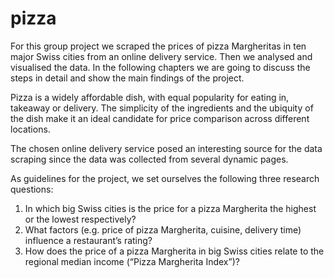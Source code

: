 # pizza
For this group project we scraped the prices of pizza Margheritas in ten major Swiss cities from an online delivery service. Then we analysed and visualised the data. In the following chapters we are going to discuss the steps in detail and show the main findings of the project.

Pizza is a widely affordable dish, with equal popularity for eating in, takeaway or delivery. The simplicity of the ingredients and the ubiquity of the dish make it an ideal candidate for price comparison across different locations.

The chosen online delivery service posed an interesting source for the data scraping since the data was collected from several dynamic pages. 

As guidelines for the project, we set ourselves the following three research questions:
1.	In which big Swiss cities is the price for a pizza Margherita the highest or the lowest respectively?
2.	What factors (e.g. price of pizza Margherita, cuisine, delivery time) influence a restaurant’s rating?
3.	How does the price of a pizza Margherita in big Swiss cities relate to the regional median income (“Pizza Margherita Index”)?
